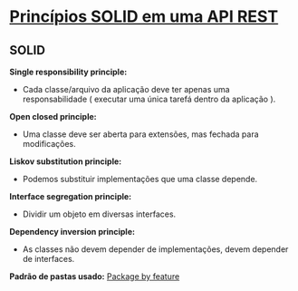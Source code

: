 # [Princípios SOLID em uma API REST](https://www.youtube.com/watch?v=vAV4Vy4jfkc)

## SOLID

**Single responsibility principle:**
- Cada classe/arquivo da aplicação deve ter apenas uma responsabilidade ( executar uma única tarefá dentro da aplicação ).

**Open closed principle:**
- Uma classe deve ser aberta para extensões, mas fechada para modificações.

**Liskov substitution principle:**
- Podemos substituir implementações que uma classe depende.

**Interface segregation principle:**
- Dividir um objeto em diversas interfaces.

**Dependency inversion principle:**
- As classes não devem depender de implementações, devem depender de interfaces.

**Padrão de pastas usado:** [Package by feature](https://phauer.com/2020/package-by-feature/)